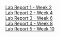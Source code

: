 [Lab Report 1 - Week 2](https://brandonszeto.github.io/cse-15l-lab-reports/lab-report-1.html)<br>
[Lab Report 2 - Week 4](https://brandonszeto.github.io/cse-15l-lab-reports/lab-report-2.html)<br>
[Lab Report 3 - Week 6](https://brandonszeto.github.io/cse-15l-lab-reports/lab-report-3.html)<br>
[Lab Report 4 - Week 8](https://brandonszeto.github.io/cse-15l-lab-reports/lab-report-4.html)<br>
[Lab Report 5 - Week 10](https://brandonszeto.github.io/cse-15l-lab-reports/lab-report-5.html)<br>
